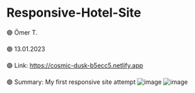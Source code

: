 # Responsive-Hotel-Site

🟣 Ömer T.

🟣 13.01.2023

🟣 Link: https://cosmic-dusk-b5ecc5.netlify.app

🟣 Summary: My first responsive site attempt
![image](https://user-images.githubusercontent.com/122406455/212941900-41c0f1a4-1b14-4ef9-a1a9-1c030bdc3131.png)
![image](https://user-images.githubusercontent.com/122406455/212942235-095e6ad0-d02b-4056-9285-56fe30df2d49.png)

